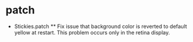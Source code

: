 patch
=====
* Stickies.patch
** Fix issue that background color is reverted to default yellow at restart.
This problem occurs only in the retina display.

